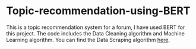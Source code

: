 # Topic-recommendation-using-BERT
This is a topic recommendation system for a forum, I have used BERT for this project.
The code includes the Data Cleaning algorithm and Machine Learning algorithm.
You can find the Data Scraping algorithm <a href='https://github.com/cookiestroke/Web-Scraper'>here</a>.
